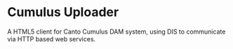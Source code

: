 Cumulus Uploader
================

A HTML5 client for Canto Cumulus DAM system, using DIS to communicate via HTTP based web services.

